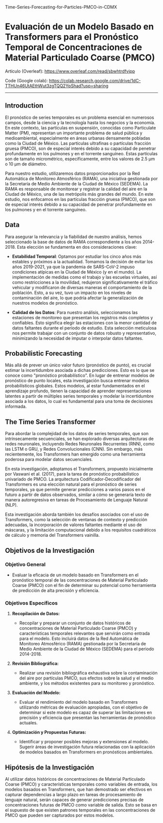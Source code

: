 Time-Series-Forecasting-for-Particles-PMCO-in-CDMX
# Evaluación de un Modelo Basado en Transformers para el Pronóstico Temporal de Concentraciones de Material Particulado Coarse (PMCO)

Artículo (Overleaf): https://www.overleaf.com/read/sbwhtrdfvjpp

Code (Google colab): https://colab.research.google.com/drive/1dC-TTHUn46UtAEthWut3zgTQQ2YpShad?usp=sharing

---

## Introduction

El pronóstico de series temporales es un problema esencial en numerosos campos, desde la ciencia y la tecnología hasta los negocios y la economía. En este contexto, las partículas en suspensión, conocidas como Particulate Matter (PM), representan un importante problema de salud pública y medioambiental, especialmente en áreas urbanas densamente pobladas como la Ciudad de México. Las partículas ultrafinas o partículas fracción gruesa (PMCO), son de especial interés debido a su capacidad de penetrar profundamente en los pulmones y en el torrente sanguíneo. Estas partículas son de tamaño micrométrico, específicamente, entre los valores de 2.5 μm o 10 μm de diámetro.

Para nuestro estudio, utilizaremos datos proporcionados por la Red Automática de Monitoreo Atmosférico (RAMA), una iniciativa gestionada por la Secretaría de Medio Ambiente de la Ciudad de México (SEDEMA). La RAMA es responsable de monitorear y registrar la calidad del aire en la Ciudad de México, una de las metrópolis más grandes del mundo. En este estudio, nos enfocamos en las partículas fracción gruesa (PMCO), que son de especial interés debido a su capacidad de penetrar profundamente en los pulmones y en el torrente sanguíneo.

## Data

Para asegurar la relevancia y la fiabilidad de nuestro análisis, hemos seleccionado la base de datos de RAMA correspondiente a los años 2014-2018. Esta elección se fundamenta en dos consideraciones clave:

- **Estabilidad Temporal**: Optamos por estudiar los cinco años más estables y próximos a la actualidad. Tomamos la decisión de evitar los años 2019-2021, ya que la pandemia de SARS-CoV-2 impuso condiciones atípicas en la Ciudad de México (y en el mundo). La implementación de medidas como el trabajo y las escuelas virtuales, así como restricciones a la movilidad, redujeron significativamente el tráfico vehicular y modificaron de diversas maneras el comportamiento de la población. Esto, a su vez, tuvo un impacto en los niveles de contaminación del aire, lo que podría afectar la generalización de nuestros modelos de pronóstico.

- **Calidad de los Datos**: Para nuestro análisis, seleccionamos las estaciones de monitoreo que presentan los registros más completos y confiables. Esto significa elegir las estaciones con la menor cantidad de datos faltantes durante el periodo de estudio. Esta selección meticulosa nos permite trabajar con un conjunto de datos robusto y representativo, minimizando la necesidad de imputar o interpolar datos faltantes.

##  Probabilistic Forecasting

Más allá de prever un único valor futuro (pronóstico de punto), es crucial estimar la incertidumbre asociada a dichas predicciones. Esto es lo que se conoce como "pronóstico probabilístico". En lugar de entrenar modelos de pronóstico de punto locales, esta investigación busca entrenar modelos probabilísticos globales. Estos modelos, al estar fundamentados en el aprendizaje profundo, tienen la capacidad de aprender representaciones latentes a partir de múltiples series temporales y modelar la incertidumbre asociada a los datos, lo cual es fundamental para una toma de decisiones informada.

## The Time Series Transformer

Para abordar la complejidad de los datos de series temporales, que son intrínsecamente secuenciales, se han explorado diversas arquitecturas de redes neuronales, incluyendo Redes Neuronales Recurrentes (RNN), como las LSTM o GRU, y Redes Convolucionales (CNN). Sin embargo, más recientemente, los Transformers han emergido como una herramienta poderosa para modelar datos secuenciales.

En esta investigación, adoptamos el Transformers, propuesto inicialmente por Vaswani et al. (2017), para la tarea de pronóstico probabilístico univariado de PMCO. La arquitectura Codificador-Decodificador del Transformers es una elección natural para el pronóstico de series temporales, ya que permite generar predicciones a varios pasos en el futuro a partir de datos observados, similar a cómo se generaría texto de manera autoregresiva en tareas de Procesamiento de Lenguaje Natural (NLP).

Esta investigación aborda también los desafíos asociados con el uso de Transformers, como la selección de ventanas de contexto y predicción adecuadas, la incorporación de valores faltantes mediante el uso de máscaras, y la limitación computacional debido a los requisitos cuadráticos de cálculo y memoria del Transformers vainilla.

## Objetivos de la Investigación

### Objetivo General

- Evaluar la eficacia de un modelo basado en Transformers en el pronóstico temporal de las concentraciones de Material Particulado Coarse (PMCO) con el fin de determinar su potencial como herramienta de predicción de alta precisión y eficiencia.

### Objetivos Específicos

1. **Recopilación de Datos:** 
    - Recopilar y preparar un conjunto de datos históricos de concentraciones de Material Particulado Coarse (PMCO) y características temporales relevantes que servirán como entrada para el modelo. Esto incluirá datos de la Red Automática de Monitoreo Atmosférico (RAMA) gestionada por la Secretaría de Medio Ambiente de la Ciudad de México (SEDEMA) para el periodo 2014-2018.

2. **Revisión Bibliográfica:** 
    - Realizar una revisión bibliográfica exhaustiva sobre la contaminación del aire por partículas PMCO, sus efectos sobre la salud y el medio ambiente, y los métodos existentes para su monitoreo y pronóstico. 

3. **Evaluación del Modelo:** 
    - Evaluar el rendimiento del modelo basado en Transformers utilizando métricas de evaluación apropiadas, con el objetivo de determinar si este modelo es capaz de superar las limitaciones en precisión y eficiencia que presentan las herramientas de pronóstico actuales.

4. **Optimización y Propuestas Futuras:** 
    - Identificar y proponer posibles mejoras y extensiones al modelo. Sugerir áreas de investigación futura relacionadas con la aplicación de modelos basados en Transformers en pronósticos ambientales.

## Hipótesis de la Investigación

Al utilizar datos históricos de concentraciones de Material Particulado Coarse (PMCO) y características temporales como variables de entrada, los modelos basados en Transformers, que han demostrado ser efectivos en capturar dependencias a largo plazo en tareas de procesamiento de lenguaje natural, serán capaces de generar predicciones precisas de concentraciones futuras de PMCO como variable de salida. Esto se basa en el supuesto de que existen patrones temporales en las concentraciones de PMCO que pueden ser capturados por estos modelos.
